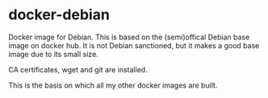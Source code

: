 docker-debian
=============

Docker image for Debian. This is based on the (semi)offical Debian base image on docker hub. It is not Debian sanctioned, but it makes a good base image due to its small size.

CA certificates, wget and git are installed.

This is the basis on which all my other docker images are built.
